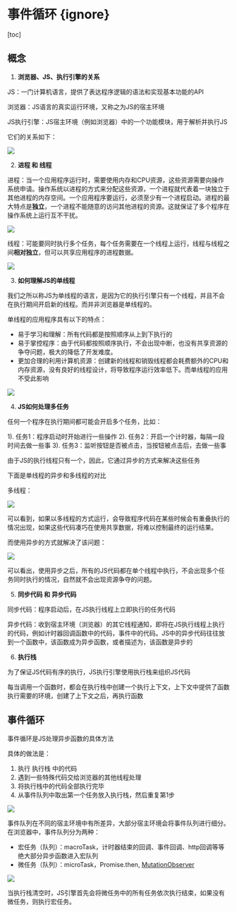 #  事件循环 {ignore}

[toc]

## 概念

1. **浏览器、JS、执行引擎的关系**

JS：一门计算机语言，提供了表达程序逻辑的语法和实现基本功能的API

浏览器：JS语言的真实运行环境，又称之为JS的宿主环境

JS执行引擎：JS宿主环境（例如浏览器）中的一个功能模块，用于解析并执行JS

它们的关系如下：

![](assets/2019-12-25-13-36-47.png)

2. **进程 和 线程**

进程：当一个应用程序运行时，需要使用内存和CPU资源，这些资源需要向操作系统申请。操作系统以进程的方式来分配这些资源，一个进程就代表着一块独立于其他进程的内存空间。一个应用程序要运行，必须至少有一个进程启动。进程的最大特点是**独立**，一个进程不能随意的访问其他进程的资源。这就保证了多个程序在操作系统上运行互不干扰。

![](assets/2019-12-25-13-47-01.png)

线程：可能要同时执行多个任务，每个任务需要在一个线程上运行，线程与线程之间**相对独立**，但可以共享应用程序的进程数据。

![](assets/2019-12-25-13-49-54.png)

3. **如何理解JS的单线程**

我们之所以称JS为单线程的语言，是因为它的执行引擎只有一个线程，并且不会在执行期间开启新的线程。而并非浏览器是单线程的。

单线程的应用程序具有以下的特点：

- 易于学习和理解：所有代码都是按照顺序从上到下执行的
- 易于掌控程序：由于代码都按照顺序执行，不会出现中断，也没有共享资源的争夺问题，极大的降低了开发难度。
- 更加合理的利用计算机资源：创建新的线程和销毁线程都会耗费额外的CPU和内存资源，没有良好的线程设计，将导致程序运行效率低下。而单线程的应用不受此影响

![](assets/2019-12-25-14-05-46.png)

4. **JS如何处理多任务**

任何一个程序在执行期间都可能会开启多个任务，比如：

1). 任务1：程序启动时开始进行一些操作
2). 任务2：开启一个计时器，每隔一段时间去做一些事
3). 任务3：监听按钮是否被点击，当按钮被点击后，去做一些事

由于JS的执行线程只有一个，因此，它通过异步的方式来解决这些任务

下面是单线程的异步和多线程的对比

多线程：

![](assets/2019-12-25-14-16-35.png)

可以看到，如果以多线程的方式运行，会导致程序代码在某些时候会有重叠执行的情况出现，如果这些代码凑巧在使用共享数据，将难以控制最终的运行结果。

而使用异步的方式就解决了该问题：

![](assets/2019-12-25-14-23-57.png)

可以看出，使用异步之后，所有的JS代码都在单个线程中执行，不会出现多个任务同时执行的情况，自然就不会出现资源争夺的问题。

5. **同步代码 和 异步代码**

同步代码：程序启动后，在JS执行线程上立即执行的任务代码

异步代码：收到宿主环境（浏览器）的其它线程通知，即将在JS执行线程上执行的代码，例如计时器回调函数中的代码，事件中的代码。JS中的异步代码往往放到一个函数中，该函数成为异步函数，或者描述为，该函数是异步的

6. **执行栈**

为了保证JS代码有序的执行，JS执行引擎使用执行栈来组织JS代码

每当调用一个函数时，都会在执行栈中创建一个执行上下文，上下文中提供了函数执行需要的环境，创建了上下文之后，再执行函数

## 事件循环

事件循环是JS处理异步函数的具体方法

具体的做法是：

1. 执行 执行栈 中的代码
2. 遇到一些特殊代码交给浏览器的其他线程处理
3. 将执行栈中的代码全部执行完毕
4. 从事件队列中取出第一个任务放入执行栈，然后重复第1步

![](assets/2019-12-25-14-37-45.png)

事件队列在不同的宿主环境中有所差异，大部分宿主环境会将事件队列进行细分。在浏览器中，事件队列分为两种：

- 宏任务（队列）：macroTask，计时器结束的回调、事件回调、http回调等等绝大部分异步函数进入宏队列
- 微任务（队列）：microTask，Promise.then, [MutationObserver](https://developer.mozilla.org/zh-CN/docs/Web/API/MutationObserver)

![](assets/2019-12-25-14-49-42.png)

当执行栈清空时，JS引擎首先会将微任务中的所有任务依次执行结束，如果没有微任务，则执行宏任务。